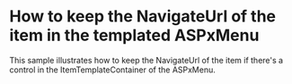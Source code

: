 # How to keep the NavigateUrl of the item in the templated ASPxMenu


<p>This sample illustrates how to keep the NavigateUrl of the item if there's a control in the ItemTemplateContainer of the ASPxMenu.</p>

<br/>


